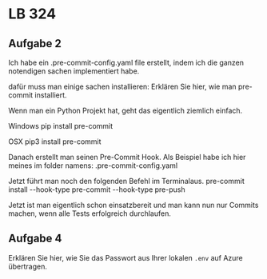 # LB 324

## Aufgabe 2
Ich habe ein .pre-commit-config.yaml file erstellt, indem ich die ganzen notendigen sachen implementiert habe.

dafür muss man einige sachen installieren:
Erklären Sie hier, wie man pre-commit installiert.

Wenn man ein Python Projekt hat, geht das eigentlich ziemlich einfach.

Windows
pip install pre-commit

OSX
pip3 install pre-commit

Danach erstellt man seinen Pre-Commit Hook. Als Beispiel habe ich hier meines im folder namens: .pre-commit-config.yaml

Jetzt führt man noch den folgenden Befehl im Terminalaus.
pre-commit install --hook-type pre-commit --hook-type pre-push

Jetzt ist man eigentlich schon einsatzbereit und man kann nun nur Commits machen, wenn alle Tests erfolgreich durchlaufen.

## Aufgabe 4
Erklären Sie hier, wie Sie das Passwort aus Ihrer lokalen `.env` auf Azure übertragen.
